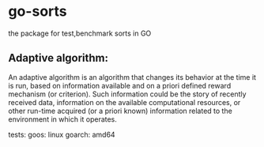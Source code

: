 # go-sorts
the package for test,benchmark sorts in GO

## Adaptive algorithm:
An adaptive algorithm is an algorithm that changes its behavior at the time it is run, based on information available and on a priori defined reward mechanism (or criterion). Such information could be the story of recently received data, information on the available computational resources, or other run-time acquired (or a priori known) information related to the environment in which it operates.

tests:
    goos: linux
    goarch: amd64